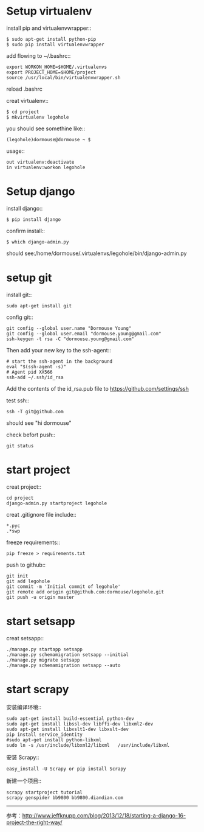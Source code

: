 Setup virtualenv
==================

install pip and virtualenvwrapper::

    $ sudo apt-get install python-pip
    $ sudo pip install virtualenvwrapper

add flowing to ~/.bashrc::

    export WORKON_HOME=$HOME/.virtualenvs
    export PROJECT_HOME=$HOME/project
    source /usr/local/bin/virtualenvwrapper.sh

reload .bashrc

creat virtualenv::

    $ cd project
    $ mkvirtualenv legohole

you should see somethine like::

    (legohole)dormouse@dormouse ~ $ 

usage::

    out virtualenv:deactivate
    in virtualenv:workon legohole

Setup django
==============

install django::

    $ pip install django

confirm install::

    $ which django-admin.py

should see:/home/dormouse/.virtualenvs/legohole/bin/django-admin.py

setup git
=========

install git::

    sudo apt-get install git

config git::

    git config --global user.name "Dormouse Young"
    git config --global user.email "dormouse.young@gmail.com"
    ssh-keygen -t rsa -C "dormouse.young@gmail.com"

Then add your new key to the ssh-agent::

    # start the ssh-agent in the background
    eval "$(ssh-agent -s)"
    # Agent pid XX566
    ssh-add ~/.ssh/id_rsa

Add the contents of the id_rsa.pub file to https://github.com/settings/ssh

test ssh::

    ssh -T git@github.com

should see "hi dormouse"

check befort push::

    git status

start project
=============

creat project::

    cd project
    django-admin.py startproject legohole

creat .gitignore file include::

    *.pyc
    .*swp

freeze requirements::

    pip freeze > requirements.txt

push to github::

    git init
    git add legohole
    git commit -m 'Initial commit of legohole'
    git remote add origin git@github.com:dormouse/legohole.git
    git push -u origin master


start setsapp
=============

creat setsapp::

    ./manage.py startapp setsapp
    ./manage.py schemamigration setsapp --initial
    ./manage.py migrate setsapp
    ./manage.py schemamigration setsapp --auto


start scrapy
============

安装编译环境::

    sudo apt-get install build-essential python-dev
    sudo apt-get install libssl-dev libffi-dev libxml2-dev
    sudo apt-get install libxslt1-dev libxslt-dev 
    pip install service_identity
    #sudo apt-get install python-libxml
    sudo ln -s /usr/include/libxml2/libxml   /usr/include/libxml 

安装 Scrapy::

    easy_install -U Scrapy or pip install Scrapy

新建一个项目::

    scrapy startproject tutorial
    scrapy genspider bb9800 bb9800.diandian.com

----
参考：http://www.jeffknupp.com/blog/2013/12/18/starting-a-django-16-project-the-right-way/




